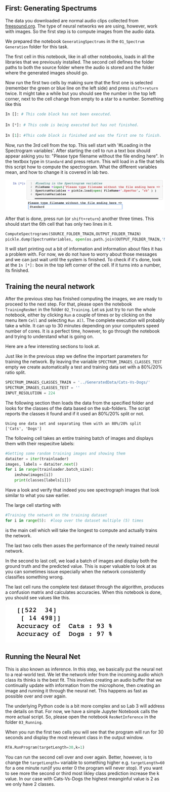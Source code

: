 ## First: Generating Spectrums
The data you downloaded are normal audio clips collected from [freesound.org](http://freesound.org). The type of neural networks we are using, however, work with images. So the first step is to compute images from the audio data.

We prepared the notebook `GeneratingSpectrums` in the `01_Spectrum Generation` folder for this task.

The first cell in this notebook, like in all other notebooks, loads in all the libraries that we previously installed. The second cell defines the folder paths to both the source folder where the audio is stored and the folder where the generated images should go.

Now run the first two cells by making sure that the first one is selected (remember the green or blue line on the left side) and press `shift+return` twice. It might take a while but you should see the number in the top left corner, next to the cell change from empty to a star to a number. Something like this 
```python
In []: # This code block has not been executed.

In [*]: # This code is being executed but has not finished. 

In [1]: #This code block is finished and was the first one to finish. 
```

Now, run the 3rd cell from the top. This sell start with '#Loading in the Spectrogram variables'. After starting the cell to run a text box should appear asking you to: "Please type filename without the file ending here". In the textbox type in ``Standard`` and press return. This will load in a file that tells this script how to compute the spectrogram. What the different variables mean, and how to change it is covered in lab two. 

![How to load a Spec file.](images/SpecFileLoad.png)

After that is done, press run (or `shift+return`) another three times. This should start the 6th cell that has only two lines in it.
```python
ComputeSpectrograms(SOURCE_FOLDER_TRAIN,OUTPUT_FOLDER_TRAIN)
pickle.dump(SpectrumVariables, open(os.path.join(OUTPUT_FOLDER_TRAIN,'Main.SpecVar'), "wb" ))
```
It will start printing out a bit of information and information about files it has a problem with. For now, we do not have to worry about those messages and we can just wait until the system is finished. To check if it's done, look at the `In [*]:` box in the top left corner of the cell. If it turns into a number, its finished. 

## Training the neural network

After the previous step has finished computing the images, we are ready to proceed to the next step. For that, please open the notebook `TrainingResNet` in the folder `02_Training`. Let us just try to run the whole notebook, either by clicking `Run` a couple of times or by clicking on the menu item `Cell` and selecting `Run All`. The complete execution will probably take a while. It can up to 30 minutes depending on your computers speed number of cores. It is a perfect time, however, to go through the notebook and trying to understand what is going on.

Here are a few interesting sections to look at.



Just like in the previous step we define the important parameters for training the network.
By leaving the variable `SPECTRUM_IMAGES_CLASSES_TEST` empty we create automatically a test and training data set with a 80%/20% ratio split. 
```python
SPECTRUM_IMAGES_CLASSES_TRAIN = '../GeneratedData/Cats-Vs-Dogs/'
SPECTRUM_IMAGES_CLASSES_TEST = ''
INPUT_RESOLUTION = 224
```
The following section then loads the data from the specified folder and looks for the classes of the data based on the sub-folders. The script reports the classes it found and if it used an 80%/20% split or not.

```shell
Using one data set and separating them with an 80%/20% split
['Cats', 'Dogs']
```

The following cell takes an entire training batch of images and displays them with their respecitve labels:
```python
#Getting some random training images and showing them
dataiter = iter(trainloader)
images, labels = dataiter.next()
for i in range(trainloader.batch_size):
    imshow(images[i])
    print(classes[labels[i]])
```
Have a look and verify that indeed you see spectrograph images that look similar to what you saw earlier.


The large cell starting with
```python
#Training the network on the training dataset
for i in range(5):  #loop over the dataset multiple (5) times
```
is the main cell which will take the longest to compute and actually trains the network. 


The last two cells then asses the performance of the newly trained neural network.

In the second to last cell, we load a batch of images and display both the ground truth and the predicted value. This is super valuable to look at as you can sometimes issue especially when the network consistently classifies something wrong.

The last cell runs the complete test dataset through the algorithm, produces a confusion matrix and calculates accuracies. When this notebook is done, you should see values like this.

![ExampleConfusionMatrix](images/confusionmatrix.png)

## Running the Neural Net
This is also known as inference. In this step, we basically put the neural net to a real-world test. We let the network infer from the incoming audio which class its thinks is the best fit.
This involves creating an audio buffer that we continually update with information from the microphone, then creating an image and running it through the neural net. This happens as fast as possible over and over again.

The underlying Python code is a bit more complex and so Lab 3 will address the details on that. For now, we have a simple Jupyter Notebook calls the more actual script. So, please open the notebook `ResNetInference` in the folder `03_Running`. 

When you run the first two cells you will see that the program will run for 30 seconds and display the most relevant class in the output window.

```python
RTA.RunProgram(targetLength=30,k=1)
```
You can run the second cell over and over again. Better, however, is to change the ``targetLength=`` variable to something higher e.g. ``targetLength=60`` for a one minute run(if you enter 0 the program will never stop). If you want to see more the second or third most likley class prediction increase the k value. In our case with Cats-Vs-Dogs the highest meanginful value is 2 as we only have 2 classes. 
 